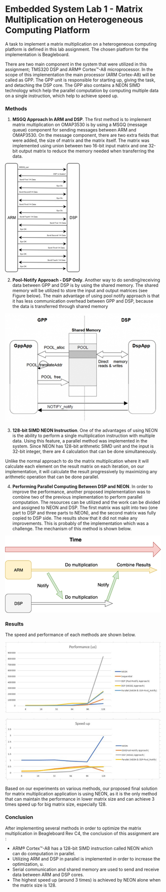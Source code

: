 # Embedded System Lab 1 - Matrix Multiplication on Heterogeneous Computing Platform #

A task to implement a matrix multiplication on a heterogeneous computing platform is defined in this lab assignment. The chosen platform for the implementation is Beagleboard. 

There are two main component in the system that were utilized in this assignment; TMS320 DSP and ARM® Cortex™-A8 microprocessor. In the scope of this implementation the main processor (ARM Cortex-A8) will be called as GPP. The GPP unit is responsible for starting up, giving the task, and detaching the DSP core. The GPP also contains a NEON SIMD technology which help the parallel computation by computing multiple data on a single instruction, which help to achieve speed up.

### Methods ###

1. **MSGQ Approach In ARM and DSP**. The first method is to implement matrix multiplication on OMAP3530 is by using a MSGQ (message queue) component for sending messages between ARM and OMAP3530.  On the message component, there are two extra fields that were added, the size of matrix and the matrix itself. The matrix was implemented using union between two 16-bit input matrix and one 32-bit output matrix to reduce the memory needed when transferring the data.

![processDSP](image/processDSP.jpg)

2. **Pool-Notify Approach - DSP Only**. Another way to do sending/receiving data between GPP and DSP is by using the shared memory. The shared memory will be utilized to store the input and output matrices (see Figure below). The main advantage of using pool notify approach is that it has less communication overhead between GPP and DSP, because the data is transferred through shared memory

![processDSP](image/pool_notify.png)

3. **128-bit SIMD NEON Instruction**. One of the advantages of using NEON is the ability to perform a single multiplication instruction with multiple data. Using this feature, a parallel method was implemented in the system. Since NEON has 128-bit arithmetic SIMD unit and the input is 32-bit integer, there are 4 calculation that can be done simultaneously.

Unlike the normal approach to do the matrix multiplication where it will calculate each element on the result matrix on each iteration, on our implementation, it will calculate the result progressively by maximizing any arithmetic operation that can be done parallel.

4. **Performing Parallel Computing Between DSP and NEON**. In order to improve the performance, another proposed implementation was to combine two of the previous implementation to perform parallel computation. The resources can be utilized and the work can be divided and assigned to NEON and DSP. The first matrix was split into two (one part to DSP and three parts to NEON), and the second matrix was fully copied to DSP side. The results show that it did not make any improvements. This is probably of the implementation which was a challenge. The mechanism of this method is shown below.

![parallel](image/parallel.png)

### Results ###

The speed and performance of each methods are shown below.

![Performance](image/Performance.JPG)

![Speed_up](image/Speed_up.JPG)

Based on our experiments on various methods, our proposed final solution for matrix multiplication application is using NEON, as it is the only method that can maintain the performance in lower matrix size and can achieve 3 times speed up for big matrix size, especially 128.  

### Conclusion ###
After implementing several methods in order to optimize the matrix multiplication in Beagleboard Rev C4, the conclusion of this assignment are :

- ARM® Cortex™-A8 has a 128-bit SIMD instruction called NEON which can do computation in parallel.
- Utilizing ARM and DSP in parallel is implemented in order to increase the optimization, u.  
- Serial communication and shared memory are used to send and receive data between ARM and DSP cores. 
- The highest speed up (around 3 times) is achieved by NEON alone when the matrix size is 128. 

